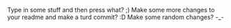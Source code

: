 Type in some stuff and then press what? ;)
Make some more changes to your readme and make a turd commit? :D
Make some random changes? -_-
